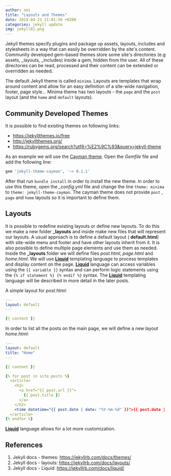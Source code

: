 ```yaml
---
author: smi
title: "Layouts and Themes"
date: 2019-04-21 21:01:59 +0200
categories: jekyll update
img: jekyll01.png
---
```


Jekyll themes specify plugins and package up assets, layouts, includes and stylesheets in a way that can easily be overridden by the site's content. Community developed gem-based themes store some site's directories (e.g assets, _layouts, _includes) inside a gem, hidden from the user. All of these directories can be read, processed and their content can be extended or overridden as needed. 

The default Jekyll theme is called `minima`. Layouts are templates that wrap around content and allow for an easy definition of a site-wide navigation, footer, page style... Minima theme has two layouts - the `page` and the `post` layout (and the `home` and `default` layouts).



## Community Developed Themes

It is possible to find existing themes on following links:

* https://jekyllthemes.io/free
* http://jekyllthemes.org/
* https://rubygems.org/search?utf8=%E2%9C%93&query=jekyll-theme

As an example we will use the [Cayman theme](https://github.com/pages-themes/cayman). Open the *Gemfile* file and add the following line:

```ruby
gem 'jekyll-theme-cayman', '~> 0.1.1'
```

After that run `bundle install` in order to install the new theme. In order to use this theme, open the *_config.yml* file and change the line `theme: minima` to `theme: jekyll-theme-cayman`. The cayman theme does not provide `post` , `page` and `home` layouts so it is important to define them. 



## Layouts

It is possible to redefine existing layouts or define new layouts. To do this we make a new folder **_layouts** and inside make new files that will represent our layouts. A usual approach is to define a default layout ( **default.html**) with site-wide menu and footer and have other layouts inherit from it. It is also possible to define multiple page elements and use them as needed. Inside the **_layouts** folder we will define files *post.html*, *page.html* and *home.html*. We will use <u>**Liquid**</u> templating language to process templates and display content on the page. **<u>Liquid</u>** language can access variables using the `{{ variable }}` syntax and can perform logic statements using the `{% if statement %} {% endif %}`  syntax. The **<u>Liquid</u>** templating language will be described in more detail in the later posts. 

A simple layout for *post.html*:

```yaml
---
layout: default
---

{{ content }}
```

In order to list all the posts on the main page, we will define a new layout *home.html*:

```yaml
---
layout: default
title: "Home"
---

{{ content }}

{% for post in site.posts %}
  <article>
    <h2>
      <a href="{{ post.url }}">
        {{ post.title }}
      </a>
    </h2>
    <time datetime="{{ post.date | date: "%Y-%m-%d" }}">{{ post.date | date_to_long_string }}</time>
  </article>
{% endfor %}
```

**<u>Liquid</u>** language allows for a lot more customization. 



## References

1. Jekyll docs - themes: https://jekyllrb.com/docs/themes/
2. Jekyll docs - layouts: https://jekyllrb.com/docs/layouts/
3. Jekyll docs - Liquid: https://jekyllrb.com/docs/liquid/